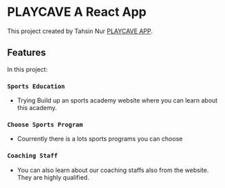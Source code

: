 # PLAYCAVE A React App

This project created by Tahsin Nur [PLAYCAVE APP](https://showmaker-spa-react.netlify.app/).

## Features

In this project:

### `Sports Education`

* Trying Build up an sports academy website where you can learn about this academy.

### `Choose Sports Program`

* Courrently there is a lots sports programs you can choose 

### `Coaching Staff`

* You can also learn about our coaching staffs also from the website. They are highly qualified.